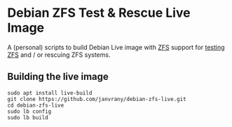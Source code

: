 # Debian ZFS Test & Rescue Live Image

A (personal) scripts to build Debian Live image with [ZFS][1] support for
[testing ZFS][2] and / or rescuing ZFS systems.

## Building the live image

```
sudo apt install live-build
git clone https://github.com/janvrany/debian-zfs-live.git
cd debian-zfs-live
sudo lb config
sudo lb build
```

[1]: https://zfsonlinux.org/
[2]: https://janvrany.github.io/2018/01/fun-with-zfs-part-2-creating-debian-zfs-rescue-usb-image.html

